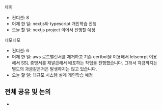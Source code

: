 
제이
- 컨디션: 8
- 어제 한 일: nextjs와 typescript 개인학습 진행
- 오늘 할 일: nextjs project 이어서 진행할 예정

네모네모
 - 컨디션: 6
- 어제 한 일: aws 로드밸런서를 제거하고 기존 certbot을 이용해서 letsenrpt 이용해서 SSL 증명서를 재발급해서 배포하는 작업을 진행했습니다. 그래서 지금까지는 별도의 과금같은거은 발생하지는 않고 있습니다. 
- 오늘 할 일: 대규모 시스템 설계 개인학습 예정

## 전체 공유 및 논의
- 
